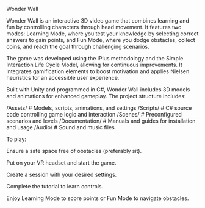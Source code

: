 Wonder Wall

Wonder Wall is an interactive 3D video game that combines learning and fun by controlling characters through head movement. It features two modes: Learning Mode, where you test your knowledge by selecting correct answers to gain points, and Fun Mode, where you dodge obstacles, collect coins, and reach the goal through challenging scenarios.

The game was developed using the iPlus methodology and the Simple Interaction Life Cycle Model, allowing for continuous improvements. It integrates gamification elements to boost motivation and applies Nielsen heuristics for an accessible user experience.

Built with Unity and programmed in C#, Wonder Wall includes 3D models and animations for enhanced gameplay. The project structure includes:

/Assets/        # Models, scripts, animations, and settings
/Scripts/       # C# source code controlling game logic and interaction
/Scenes/        # Preconfigured scenarios and levels
/Documentation/ # Manuals and guides for installation and usage
/Audio/         # Sound and music files

To play:

Ensure a safe space free of obstacles (preferably sit).

Put on your VR headset and start the game.

Create a session with your desired settings.

Complete the tutorial to learn controls.

Enjoy Learning Mode to score points or Fun Mode to navigate obstacles.
